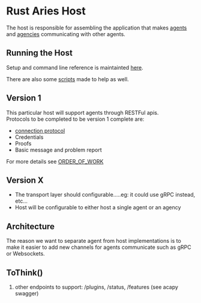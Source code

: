 # Rust Aries Host

The host is responsible for assembling the application that makes [agents](../agent/README.md) and 
[agencies](../agency/README.md) communicating with other agents.

## Running the Host
Setup and command line reference is maintainted [here](../docs/USING.md).

There are also some [scripts](../tools) made to help as well.

## Version 1
This particular host will support agents through RESTFul apis.  
Protocols to be completed to be version 1 complete are:
* [connection protocol](https://github.com/hyperledger/aries-rfcs/tree/master/features/0160-connection-protocol)
* Credentials
* Proofs
* Basic message and problem report

For more details see [ORDER_OF_WORK](../docs/ORDER_OF_WORK.md)

## Version X
* The transport layer should configurable.....eg: it could use gRPC instead, etc...
* Host will be configurable to either host a single agent or an agency

## Architecture

The reason we want to separate agent from host implementations is to make it easier to add new channels for agents 
communicate such as gRPC or Websockets.

## ToThink()
1. other endpoints to support: /plugins, /status, /features (see acapy swagger)

